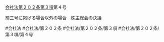[会社法第２０２条第３項](会社法＿＿＿＿第２０２条第３項)第４号

前三号に掲げる場合以外の場合　株主総会の決議


#会社法
#会社法/第２０２条
#会社法/第２０２条/第３項
#会社法/第２０２条/第３項/第４号
